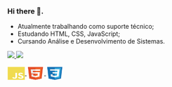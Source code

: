 ### Hi there 👋.

- Atualmente trabalhando como suporte técnico;
- Estudando HTML, CSS, JavaScript;
- Cursando Análise e Desenvolvimento de Sistemas.

 <div>
  <a href="https://github.com/eulaapp">
  <img height="150em" src="https://github-readme-stats.vercel.app/api?username=eulaapp&show_icons=true&theme=dracula&include_all_commits=true&count_private=true"/>
  <img height="150em" src="https://github-readme-stats.vercel.app/api/top-langs/?username=eulaappp&layout=compact&langs_count=7&theme=dracula"/>
</div>
  
  <div style="display: inline_block"> <br>
  <img align="center" alt="Eula-Js" height="30" width="40" src="https://raw.githubusercontent.com/devicons/devicon/master/icons/javascript/javascript-plain.svg">
  <img align="center" alt="Eula-HTML" height="30" width="40" src="https://raw.githubusercontent.com/devicons/devicon/master/icons/html5/html5-original.svg">
  <img align="center" alt="Eula-CSS" height="30" width="40" src="https://raw.githubusercontent.com/devicons/devicon/master/icons/css3/css3-original.svg">

  
</div>


